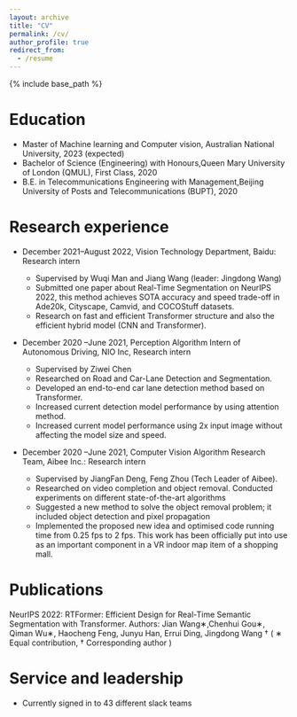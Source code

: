 ```yaml
---
layout: archive
title: "CV"
permalink: /cv/
author_profile: true
redirect_from:
  - /resume
---
```


{% include base_path %}

Education
======
* Master of Machine learning and Computer vision, Australian National University, 2023 (expected)
* Bachelor of Science (Engineering) with Honours,Queen Mary University of London (QMUL), First Class, 2020
* B.E. in Telecommunications Engineering with Management,Beijing University of Posts and Telecommunications (BUPT), 2020

Research experience
======
* December 2021–August 2022, Vision Technology Department, Baidu: Research intern
  * Supervised by Wuqi Man and Jiang Wang (leader: Jingdong Wang)
  * Submitted one paper about Real-Time Segmentation on NeurIPS 2022, this method achieves SOTA accuracy and
    speed trade-off in Ade20k, Cityscape, Camvid, and COCOStuff datasets.
  * Research on fast and efficient Transformer structure and also the efficient hybrid model (CNN and Transformer).

* December 2020 –June 2021, Perception Algorithm Intern of Autonomous Driving, NIO Inc, Research intern
  * Supervised by Ziwei Chen
  * Researched on Road and Car-Lane Detection and Segmentation.
  * Developed an end-to-end car lane detection method based on Transformer.
  * Increased current detection model performance by using attention method.
  * Increased current model performance using 2x input image without affecting the model size and speed.

* December 2020 –June 2021, Computer Vision Algorithm Research Team, Aibee Inc.: Research intern
  * Supervised by JiangFan Deng, Feng Zhou (Tech Leader of Aibee).
  * Researched on video completion and object removal. Conducted experiments on different state-of-the-art algorithms
  * Suggested a new method to solve the object removal problem; it included object detection and pixel propagation
  * Implemented the proposed new idea and optimised code running time from 0.25 fps to 2 fps. This work has been
   officially put into use as an important component in a VR indoor map item of a shopping mall.

Publications
======
 NeurIPS 2022: RTFormer: Efficient Design for Real-Time Semantic Segmentation with Transformer.
 Authors: Jian Wang∗,Chenhui Gou∗, Qiman Wu∗, Haocheng Feng, Junyu Han, Errui Ding, Jingdong Wang † ( ∗ Equal contribution, † Corresponding author )

Service and leadership
======
* Currently signed in to 43 different slack teams
